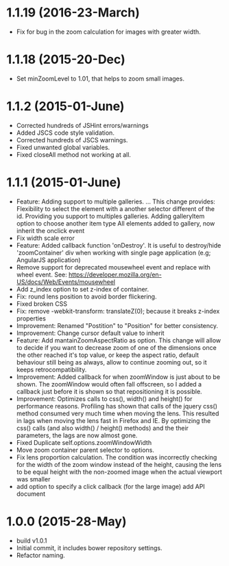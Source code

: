 <a name="1.1.19"></a>

# 1.1.19 (2016-23-March)

- Fix for bug in the zoom calculation for images with greater width.

<a name="1.1.18"></a>

# 1.1.18 (2015-20-Dec)

- Set minZoomLevel to 1.01, that helps to zoom small images.

<a name="1.1.2"></a>

# 1.1.2 (2015-01-June)

- Corrected hundreds of JSHint errors/warnings
- Added JSCS code style validation.
- Corrected hundreds of JSCS warnings.
- Fixed unwanted global variables.
- Fixed closeAll method not working at all.

<a name="1.1.1"></a>

# 1.1.1 (2015-01-June)

- Feature: Adding support to multiple galleries. …
This change provides:
    Flexibility to select the element with a another selector different of the id. Providing you support to multiples galleries.
    Adding galleryItem option to choose another item type
    All elements added to gallery, now inherit the onclick event
- Fix width scale error
- Feature: Added callback function 'onDestroy'. It is useful to destroy/hide 'zoomContainer' div when working with single page application (e.g; AngularJS application)
- Remove support for deprecated mousewheel event and replace with wheel  event.
See: https://developer.mozilla.org/en-US/docs/Web/Events/mousewheel
- Add z_index option to set z-index of container.
- Fix: round lens position to avoid border flickering.
- Fixed broken CSS
- Fix: remove -webkit-transform: translateZ(0); because it breaks z-index properties
- Improvement: Renamed "Postition" to "Position" for better consistency.
- Improvement: Change cursor default value to inherit
- Feature: Add mantainZoomAspectRatio as option. This change will allow to decide if you want to decrease zoom of one of the dimensions once the other reached it's top value, or keep the aspect ratio, default behaviour still being as always, allow to continue zooming out, so it keeps retrocompatibility.
- Improvement: Added callback for when zoomWindow is just about to be shown. The zoomWindow would often fall offscreen, so I added a callback just before it is shown so that repositioning it is possible.
- Improvement: Optimizes calls to css(), width() and height() for performance reasons.
Profiling has shown that calls of the jquery css() method consumed very much time when moving the lens. This resulted in lags when moving the lens fast in Firefox and IE. By optimizing the css() calls (and also width() / height() methods) and the their parameters, the lags are now almost gone.
- Fixed Duplicate self.options.zoomWindowWidth
- Move zoom container parent selector to options.
- Fix lens proportion calculation. The condition was incorrectly checking for the width of the zoom window instead of the height, causing the lens to be equal height with the non-zoomed image when the actual viewport was smaller
- add option to specify a click callback (for the large image) add API document



<a name="1.0.0"></a>

# 1.0.0 (2015-28-May)
- build v1.0.1
- Initial commit, it includes bower repository settings.
- Refactor naming.
